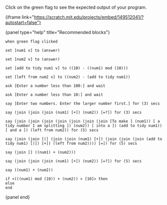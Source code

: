 Click on the green flag to see the expected output of your program.

{iframe link="https://scratch.mit.edu/projects/embed/149512041/?autostart=false"}

{panel type="help" title="Recommended blocks"}

```scratch:split:random
when green flag clicked
```

```scratch:split:random
set [num1 v] to (answer)

set [num2 v] to (answer)

set [add to tidy num1 v] to ((10) - ((num1) mod (10)))

set [left from num2 v] to ((num2) - (add to tidy num1))
```

```scratch:split:random
ask [Enter a number less than 100:] and wait

ask [Enter a number less than 10:] and wait
```

```scratch:split:random
say [Enter two numbers. Enter the larger number first.] for (3) secs

say (join (join (join (num1) [+]) (num2)) [=?]) for (3) secs

say (join (join (join (join (join (join (join [To make ] (num1)) [ a tidy number I am splitting ]) (num2)) [ into a ]) (add to tidy num1)) [ and a ]) (left from num2)) for (5) secs

say (join (join [(] (join (join (num1) [+]) (join (join (join (add to tidy num1) [)]) [+]) (left from num2)))) [=]) for (5) secs

say (join [] ((num1) + (num2)))

say (join (join (join (num1) [+]) (num2)) [=?]) for (5) secs

say ((num1) + (num2))
```

```scratch:split:random
if <(((num1) mod (10)) + (num2)) > [10]> then 
else
end
```

{panel end}
